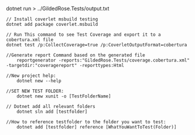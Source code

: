 dotnet run > ../GildedRose.Tests/output.txt

    // Install coverlet msbuild testing
    dotnet add package coverlet.msbuild

    // Run This command to see Test Coverage and export it to a cobertura.xml file
    dotnet test /p:CollectCoverage=true /p:CoverletOutputFormat=cobertura

    //Generate report Command based on the generated file
        reportgenerator -reports:"GildedRose.Tests/coverage.cobertura.xml" -targetdir:"coveragereport" -reporttypes:Html

    //New project help:
        dotnet new --help

    //SET NEW TEST FOLDER: 
        dotnet new xunit -o [TestFolderName]

    // Dotnet add all relevant folders
        dotnet sln add [testfolder]

    //How to reference testfolder to the folder you want to test:
        dotnet add [testfolder] reference [WhatYouWantToTest(Folder)]